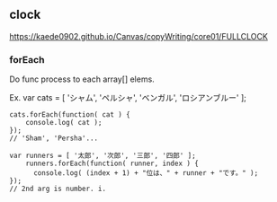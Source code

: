 

## clock
https://kaede0902.github.io/Canvas/copyWriting/core01/FULLCLOCK

### forEach
Do func process to each array[] elems.

Ex.
    var cats = 
        [ 'シャム', 'ペルシャ', 'ベンガル', 'ロシアンブルー' ];

    cats.forEach(function( cat ) {
        console.log( cat );
    });
    // 'Sham', 'Persha'...

    var runners = [ '太郎', '次郎', '三郎', '四郎' ];
        runners.forEach(function( runner, index ) {
          console.log( (index + 1) + "位は、" + runner + "です。" );
    }); 
    // 2nd arg is number. i.
